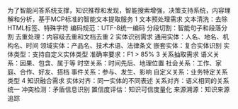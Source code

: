 为了智能问答系统支撑，知识推荐和发现，智能搜索增强，决策支持系统，内容理解和分析，基于MCP标准的智能文本提取服务
1 文本预处理需求
文本清洗：去除HTML标签、特殊字符
编码规范：UTF-8统一编码
分段切割：智能句子和段落分割
去重处理：内容级去重和文档去重
2 实体识别需求
通用实体：人名、地名、机构名、时间
领域实体：产品名、技术术语、法律条文
嵌套实体：复合实体识别
实体类型：支持自定义实体类型
准确率要求：F1 > 85%
3 关系抽取需求
语义关系：因果、包含、属于等
时空关系：时间先后、地理位置
社会关系：工作、家庭、合作、好友、搭档
事件关系：参与、发生、影响
自定义关系：业务特定关系类型
4 知识融合需求
实体对齐：同一实体的不同表述
关系对齐：语义相同的关系统一
冲突检测：矛盾信息识别
置信度评估：知识可信度量化
来源溯源：知识来源追踪
